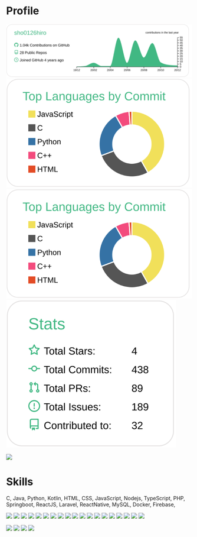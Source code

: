 # Profile
[![](https://raw.githubusercontent.com/sho0126hiro/sho0126hiro/main/profile-summary-card-output/vue/0-profile-details.svg)](https://github.com/vn7n24fzkq/github-profile-summary-cards)
[![](https://raw.githubusercontent.com/sho0126hiro/sho0126hiro/main/profile-summary-card-output/vue/2-most-commit-language.svg)](https://github.com/vn7n24fzkq/github-profile-summary-cards)
[![](https://raw.githubusercontent.com/sho0126hiro/sho0126hiro/main/profile-summary-card-output/vue/2-most-commit-language.svg)](https://github.com/vn7n24fzkq/github-profile-summary-cards)
[![](https://raw.githubusercontent.com/sho0126hiro/sho0126hiro/main/profile-summary-card-output/vue/3-stats.svg)](https://github.com/vn7n24fzkq/github-profile-summary-cards)

![](https://komarev.com/ghpvc/?username=sho0126hiro&color=green)

# Skills
C, Java, Python, Kotlin, HTML, CSS, JavaScript, Nodejs, TypeScript, PHP, Springboot, ReactJS, Laravel, ReactNative, MySQL, Docker, Firebase,

![](https://img.shields.io/badge/-C-000?style=flat&logo=c)
![](https://img.shields.io/badge/-C++-000?style=flat&logo=c++)
![](https://img.shields.io/badge/-Java-000?style=flat&logo=java)
![](https://img.shields.io/badge/-Kotlin-000?style=flat&logo=kotlin)
![](https://img.shields.io/badge/-SpringBoot-000?style=flat&logo=spring)
![](https://img.shields.io/badge/-Python-000?style=flat&logo=python)
![](https://img.shields.io/badge/-Pytorch-000?style=flat&logo=pytorch)
![](https://img.shields.io/badge/-HTML-000?style=flat&logo=html5)
![](https://img.shields.io/badge/-CSS-000?style=flat&logo=css3)
![](https://img.shields.io/badge/-Javascript-000?style=flat&logo=javascript)
![](https://img.shields.io/badge/-Nodejs-000?style=flat&logo=nodejs)
![](https://img.shields.io/badge/-Reactjs-000?style=flat&logo=react)
![](https://img.shields.io/badge/-Reactjs-000?style=flat&logo=nextjs)
![](https://img.shields.io/badge/-Typescirpt-000?style=flat&logo=typescript)
![](https://img.shields.io/badge/-PHP-000?style=flat&logo=php)
![](https://img.shields.io/badge/-Laravel-000?style=flat&logo=laravel)
![](https://img.shields.io/badge/-Go-000?style=flat&logo=go)
![](https://img.shields.io/badge/-Ruby-on-Rails-000?style=flat&logo=rubyonrails)
![](https://img.shields.io/badge/-Mysql-000?style=flat&logo=mysql)

![](https://img.shields.io/badge/-Firebase-000?style=flat&logo=firebase)
![](https://img.shields.io/badge/-Heroku-000?style=flat&logo=heroku)
![](https://img.shields.io/badge/-Docker-000?style=flat&logo=docker)
![](https://img.shields.io/badge/-Elasticsearch-000?style=flat&logo=elasticesarch)

<!--
**sho0126hiro/sho0126hiro** is a ✨ _special_ ✨ repository because its `README.md` (this file) appears on your GitHub profile.

Here are some ideas to get you started:

- 🔭 I’m currently working on ...
- 🌱 I’m currently learning ...
- 👯 I’m looking to collaborate on ...
- 🤔 I’m looking for help with ...
- 💬 Ask me about ...
- 📫 How to reach me: ...
- 😄 Pronouns: ...
- ⚡ Fun fact: ...
-->
